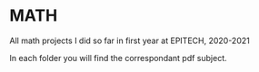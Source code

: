 # MATH
All math projects I did so far in first year at EPITECH, 2020-2021

In each folder you will find the correspondant pdf subject.